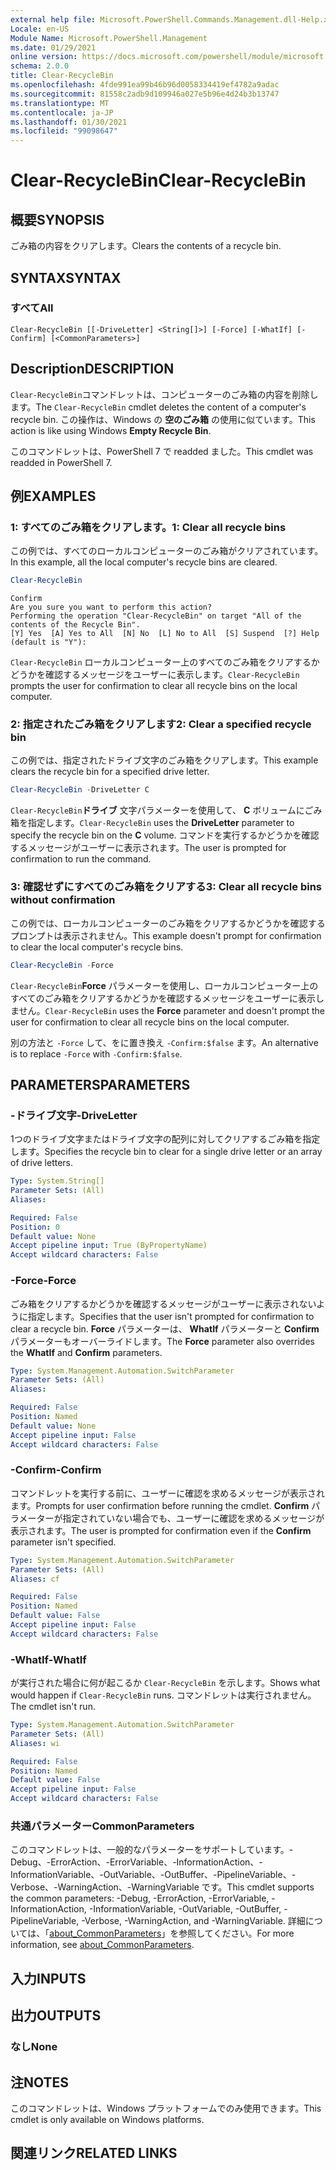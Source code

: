 ```yaml
---
external help file: Microsoft.PowerShell.Commands.Management.dll-Help.xml
Locale: en-US
Module Name: Microsoft.PowerShell.Management
ms.date: 01/29/2021
online version: https://docs.microsoft.com/powershell/module/microsoft.powershell.management/clear-recyclebin?view=powershell-7&WT.mc_id=ps-gethelp
schema: 2.0.0
title: Clear-RecycleBin
ms.openlocfilehash: 4fde991ea99b46b96d0058334419ef4782a9adac
ms.sourcegitcommit: 81558c2adb9d109946a027e5b96e4d24b3b13747
ms.translationtype: MT
ms.contentlocale: ja-JP
ms.lasthandoff: 01/30/2021
ms.locfileid: "99098647"
---
```

# <span data-ttu-id="e966c-102">Clear-RecycleBin</span><span class="sxs-lookup"><span data-stu-id="e966c-102">Clear-RecycleBin</span></span>

## <span data-ttu-id="e966c-103">概要</span><span class="sxs-lookup"><span data-stu-id="e966c-103">SYNOPSIS</span></span>
<span data-ttu-id="e966c-104">ごみ箱の内容をクリアします。</span><span class="sxs-lookup"><span data-stu-id="e966c-104">Clears the contents of a recycle bin.</span></span>

## <span data-ttu-id="e966c-105">SYNTAX</span><span class="sxs-lookup"><span data-stu-id="e966c-105">SYNTAX</span></span>

### <span data-ttu-id="e966c-106">すべて</span><span class="sxs-lookup"><span data-stu-id="e966c-106">All</span></span>

```
Clear-RecycleBin [[-DriveLetter] <String[]>] [-Force] [-WhatIf] [-Confirm] [<CommonParameters>]
```

## <span data-ttu-id="e966c-107">Description</span><span class="sxs-lookup"><span data-stu-id="e966c-107">DESCRIPTION</span></span>

<span data-ttu-id="e966c-108">`Clear-RecycleBin`コマンドレットは、コンピューターのごみ箱の内容を削除します。</span><span class="sxs-lookup"><span data-stu-id="e966c-108">The `Clear-RecycleBin` cmdlet deletes the content of a computer's recycle bin.</span></span> <span data-ttu-id="e966c-109">この操作は、Windows の **空のごみ箱** の使用に似ています。</span><span class="sxs-lookup"><span data-stu-id="e966c-109">This action is like using Windows **Empty Recycle Bin**.</span></span>

<span data-ttu-id="e966c-110">このコマンドレットは、PowerShell 7 で readded ました。</span><span class="sxs-lookup"><span data-stu-id="e966c-110">This cmdlet was readded in PowerShell 7.</span></span>

## <span data-ttu-id="e966c-111">例</span><span class="sxs-lookup"><span data-stu-id="e966c-111">EXAMPLES</span></span>

### <span data-ttu-id="e966c-112">1: すべてのごみ箱をクリアします。</span><span class="sxs-lookup"><span data-stu-id="e966c-112">1: Clear all recycle bins</span></span>

<span data-ttu-id="e966c-113">この例では、すべてのローカルコンピューターのごみ箱がクリアされています。</span><span class="sxs-lookup"><span data-stu-id="e966c-113">In this example, all the local computer's recycle bins are cleared.</span></span>

```powershell
Clear-RecycleBin
```

```Output
Confirm
Are you sure you want to perform this action?
Performing the operation "Clear-RecycleBin" on target "All of the contents of the Recycle Bin".
[Y] Yes  [A] Yes to All  [N] No  [L] No to All  [S] Suspend  [?] Help (default is "Y"):
```

<span data-ttu-id="e966c-114">`Clear-RecycleBin` ローカルコンピューター上のすべてのごみ箱をクリアするかどうかを確認するメッセージをユーザーに表示します。</span><span class="sxs-lookup"><span data-stu-id="e966c-114">`Clear-RecycleBin` prompts the user for confirmation to clear all recycle bins on the local computer.</span></span>

### <span data-ttu-id="e966c-115">2: 指定されたごみ箱をクリアします</span><span class="sxs-lookup"><span data-stu-id="e966c-115">2: Clear a specified recycle bin</span></span>

<span data-ttu-id="e966c-116">この例では、指定されたドライブ文字のごみ箱をクリアします。</span><span class="sxs-lookup"><span data-stu-id="e966c-116">This example clears the recycle bin for a specified drive letter.</span></span>

```powershell
Clear-RecycleBin -DriveLetter C
```

<span data-ttu-id="e966c-117">`Clear-RecycleBin`**ドライブ** 文字パラメーターを使用して、 **C** ボリュームにごみ箱を指定します。</span><span class="sxs-lookup"><span data-stu-id="e966c-117">`Clear-RecycleBin` uses the **DriveLetter** parameter to specify the recycle bin on the **C** volume.</span></span> <span data-ttu-id="e966c-118">コマンドを実行するかどうかを確認するメッセージがユーザーに表示されます。</span><span class="sxs-lookup"><span data-stu-id="e966c-118">The user is prompted for confirmation to run the command.</span></span>

### <span data-ttu-id="e966c-119">3: 確認せずにすべてのごみ箱をクリアする</span><span class="sxs-lookup"><span data-stu-id="e966c-119">3: Clear all recycle bins without confirmation</span></span>

<span data-ttu-id="e966c-120">この例では、ローカルコンピューターのごみ箱をクリアするかどうかを確認するプロンプトは表示されません。</span><span class="sxs-lookup"><span data-stu-id="e966c-120">This example doesn't prompt for confirmation to clear the local computer's recycle bins.</span></span>

```powershell
Clear-RecycleBin -Force
```

<span data-ttu-id="e966c-121">`Clear-RecycleBin`**Force** パラメーターを使用し、ローカルコンピューター上のすべてのごみ箱をクリアするかどうかを確認するメッセージをユーザーに表示しません。</span><span class="sxs-lookup"><span data-stu-id="e966c-121">`Clear-RecycleBin` uses the **Force** parameter and doesn't prompt the user for confirmation to clear all recycle bins on the local computer.</span></span>

<span data-ttu-id="e966c-122">別の方法と `-Force` して、をに置き換え `-Confirm:$false` ます。</span><span class="sxs-lookup"><span data-stu-id="e966c-122">An alternative is to replace `-Force` with `-Confirm:$false`.</span></span>

## <span data-ttu-id="e966c-123">PARAMETERS</span><span class="sxs-lookup"><span data-stu-id="e966c-123">PARAMETERS</span></span>

### <span data-ttu-id="e966c-124">-ドライブ文字</span><span class="sxs-lookup"><span data-stu-id="e966c-124">-DriveLetter</span></span>

<span data-ttu-id="e966c-125">1つのドライブ文字またはドライブ文字の配列に対してクリアするごみ箱を指定します。</span><span class="sxs-lookup"><span data-stu-id="e966c-125">Specifies the recycle bin to clear for a single drive letter or an array of drive letters.</span></span>

```yaml
Type: System.String[]
Parameter Sets: (All)
Aliases:

Required: False
Position: 0
Default value: None
Accept pipeline input: True (ByPropertyName)
Accept wildcard characters: False
```

### <span data-ttu-id="e966c-126">-Force</span><span class="sxs-lookup"><span data-stu-id="e966c-126">-Force</span></span>

<span data-ttu-id="e966c-127">ごみ箱をクリアするかどうかを確認するメッセージがユーザーに表示されないように指定します。</span><span class="sxs-lookup"><span data-stu-id="e966c-127">Specifies that the user isn't prompted for confirmation to clear a recycle bin.</span></span> <span data-ttu-id="e966c-128">**Force** パラメーターは、 **WhatIf** パラメーターと **Confirm** パラメーターもオーバーライドします。</span><span class="sxs-lookup"><span data-stu-id="e966c-128">The **Force** parameter also overrides the **WhatIf** and **Confirm** parameters.</span></span>

```yaml
Type: System.Management.Automation.SwitchParameter
Parameter Sets: (All)
Aliases:

Required: False
Position: Named
Default value: None
Accept pipeline input: False
Accept wildcard characters: False
```

### <span data-ttu-id="e966c-129">-Confirm</span><span class="sxs-lookup"><span data-stu-id="e966c-129">-Confirm</span></span>

<span data-ttu-id="e966c-130">コマンドレットを実行する前に、ユーザーに確認を求めるメッセージが表示されます。</span><span class="sxs-lookup"><span data-stu-id="e966c-130">Prompts for user confirmation before running the cmdlet.</span></span> <span data-ttu-id="e966c-131">**Confirm** パラメーターが指定されていない場合でも、ユーザーに確認を求めるメッセージが表示されます。</span><span class="sxs-lookup"><span data-stu-id="e966c-131">The user is prompted for confirmation even if the **Confirm** parameter isn't specified.</span></span>

```yaml
Type: System.Management.Automation.SwitchParameter
Parameter Sets: (All)
Aliases: cf

Required: False
Position: Named
Default value: False
Accept pipeline input: False
Accept wildcard characters: False
```

### <span data-ttu-id="e966c-132">-WhatIf</span><span class="sxs-lookup"><span data-stu-id="e966c-132">-WhatIf</span></span>

<span data-ttu-id="e966c-133">が実行された場合に何が起こるか `Clear-RecycleBin` を示します。</span><span class="sxs-lookup"><span data-stu-id="e966c-133">Shows what would happen if `Clear-RecycleBin` runs.</span></span> <span data-ttu-id="e966c-134">コマンドレットは実行されません。</span><span class="sxs-lookup"><span data-stu-id="e966c-134">The cmdlet isn't run.</span></span>

```yaml
Type: System.Management.Automation.SwitchParameter
Parameter Sets: (All)
Aliases: wi

Required: False
Position: Named
Default value: False
Accept pipeline input: False
Accept wildcard characters: False
```

### <span data-ttu-id="e966c-135">共通パラメーター</span><span class="sxs-lookup"><span data-stu-id="e966c-135">CommonParameters</span></span>

<span data-ttu-id="e966c-136">このコマンドレットは、一般的なパラメーターをサポートしています。-Debug、-ErrorAction、-ErrorVariable、-InformationAction、-InformationVariable、-OutVariable、-OutBuffer、-PipelineVariable、-Verbose、-WarningAction、-WarningVariable です。</span><span class="sxs-lookup"><span data-stu-id="e966c-136">This cmdlet supports the common parameters: -Debug, -ErrorAction, -ErrorVariable, -InformationAction, -InformationVariable, -OutVariable, -OutBuffer, -PipelineVariable, -Verbose, -WarningAction, and -WarningVariable.</span></span> <span data-ttu-id="e966c-137">詳細については、「[about_CommonParameters](https://go.microsoft.com/fwlink/?LinkID=113216)」を参照してください。</span><span class="sxs-lookup"><span data-stu-id="e966c-137">For more information, see [about_CommonParameters](https://go.microsoft.com/fwlink/?LinkID=113216).</span></span>

## <span data-ttu-id="e966c-138">入力</span><span class="sxs-lookup"><span data-stu-id="e966c-138">INPUTS</span></span>

## <span data-ttu-id="e966c-139">出力</span><span class="sxs-lookup"><span data-stu-id="e966c-139">OUTPUTS</span></span>

### <span data-ttu-id="e966c-140">なし</span><span class="sxs-lookup"><span data-stu-id="e966c-140">None</span></span>

## <span data-ttu-id="e966c-141">注</span><span class="sxs-lookup"><span data-stu-id="e966c-141">NOTES</span></span>

<span data-ttu-id="e966c-142">このコマンドレットは、Windows プラットフォームでのみ使用できます。</span><span class="sxs-lookup"><span data-stu-id="e966c-142">This cmdlet is only available on Windows platforms.</span></span>

## <span data-ttu-id="e966c-143">関連リンク</span><span class="sxs-lookup"><span data-stu-id="e966c-143">RELATED LINKS</span></span>
